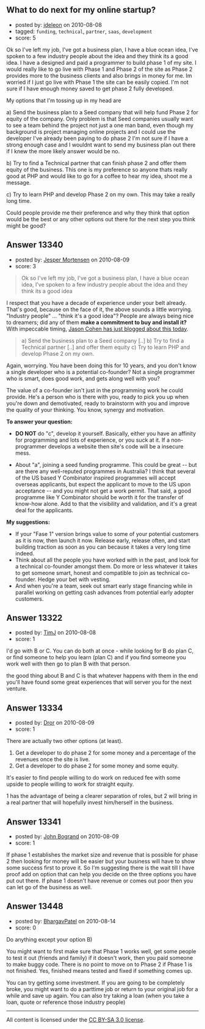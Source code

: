 ## What to do next for my online startup?

- posted by: [jdeleon](https://stackexchange.com/users/-1/3859-jdeleon) on 2010-08-08
- tagged: `funding`, `technical`, `partner`, `saas`, `development`
- score: 5

Ok so I've left my job, I've got a business plan, I have a blue ocean idea, I've spoken to a few industry people about the idea and they think its a good idea. I have a designed and paid a programmer to build phase 1 of my site. I would really like to go live with Phase 1 and Phase 2 of the site as Phase 2 provides more to the business clients and also brings in money for me. Im worried if I just go live with Phase 1 the site can be easily copied. I'm not sure if I have enough money saved to get phase 2 fully developed. 

My options that I'm tossing up in my head are

a) Send the business plan to a Seed company that will help fund Phase 2 for equity of the company. Only problem is that Seed companies usually want to see a team behind the project not just a one man band, even though my background is project managing online projects and I could use the developer I've already been paying to do phase 2 I'm not sure if I have a strong enough case and I wouldnt want to send my business plan out there if I knew the more likely answer would be no.

b) Try to find a Technical partner that can finish phase 2 and offer them equity of the business. This one is my preference so anyone thats really good at PHP and would like to go for a coffee to hear my idea, shoot me a message. 

c) Try to learn PHP and develop Phase 2 on my own. This may take a really long time.

Could people provide me their preference and why they think that option would be the best or any other options out there for the next step you think might be good?



## Answer 13340

- posted by: [Jesper Mortensen](https://stackexchange.com/users/-1/1261-jesper-mortensen) on 2010-08-09
- score: 3

<blockquote>
  <p>Ok so I've left my job, I've got a business plan, I have a blue ocean idea, I've spoken to a few industry people about the idea and they think its a good idea</p>
</blockquote>

<p>I respect that you have a decade of experience under your belt already. That's good, because on the face of it, the above sounds a little worrying. "Industry people" ... "think it's a good idea"? People are always being nice to dreamers; did any of them <strong>make a commitment to buy and install it?</strong> With impeccable timing, <a href="http://blog.asmartbear.com/customer-validation.html" rel="nofollow">Jason Cohen has just blogged about this today</a>.</p>

<blockquote>
  <p>a) Send the business plan to a Seed company [..]
  b) Try to find a Technical partner [..] and offer them equity
  c) Try to learn PHP and develop Phase 2 on my own.</p>
</blockquote>

<p>Again, worrying. You have been doing this for 10 years, and you don't know a single developer who is a potential co-founder? Not a single programmer who is smart, does good work, and gets along well with you?</p>

<p>The value of a co-founder isn't just in the programming work he could provide. He's a person who is there with you, ready to pick you up when you're down and demotivated, ready to brainstorm with you and improve the quality of your thinking. You know, synergy and motivation.</p>

<p><strong>To answer your question:</strong></p>

<ul>
<li><p><strong>DO NOT</strong> do "c", develop it yourself. Basically, either you have an affinity for programming and lots of experience, or you suck at it. If a non-programmer develops a website then site's code will be a insecure mess.</p></li>
<li><p>About "a", joining a seed funding programme. This could be great -- but are there any well-reputed programmes in Australia? I think that several of the US based Y Combinator inspired programmes will accept overseas applicants, but expect the applicant to move to the US upon acceptance -- and you might not get a work permit. That said, a good programme like Y Combinator should be worth it for the transfer of know-how alone. Add to that the visibility and validation, and it's a great deal for the applicants.</p></li>
</ul>

<p><strong>My suggestions:</strong></p>

<ul>
<li>If your "Fase 1" version brings value to some of your potential customers as it is now, then launch it now. Release early, release often, and start building traction as soon as you can because it takes a very long time indeed.</li>
<li>Think about all the people you have worked with in the past, and look for a technical co-founder amongst them. Do more or less whatever it takes to get someone smart, honest and compatible to join as technical co-founder. Hedge your bet with vesting.</li>
<li>And when you're a team, seek out smart early stage financing while in parallel working on getting cash advances from potential early adopter customers.</li>
</ul>



## Answer 13322

- posted by: [TimJ](https://stackexchange.com/users/-1/1172-timj) on 2010-08-08
- score: 1

I'd go with B or C.  You can do both at once - while looking for B do plan C, or find someone to help you learn (plan C) and if you find someone you work well with then go to plan B with that person.

the good thing about B and C is that whatever happens with them in the end you'll have found some great experiences that will server you for the next venture.


## Answer 13334

- posted by: [Dror](https://stackexchange.com/users/-1/1057-dror) on 2010-08-09
- score: 1


There are actually two other options (at least).
1. Get a developer to do phase 2 for some money and a percentage of the revenues once the site is live.
2. Get a developer to do phase 2 for some money and some equity.

It's easier to find people willing to do work on reduced fee with some upside to people willing to work for straight equity.

1 has the advantage of being a clearer separation of roles, but 2 will bring in a real partner that will hopefully invest him/herself in the business.


## Answer 13341

- posted by: [John Bogrand](https://stackexchange.com/users/-1/3577-john-bogrand) on 2010-08-09
- score: 1

If phase 1 establishes the market size and revenue that is possible for phase 2 then looking for money will be easier but your business will have to show some success first to prove it.  So I'm suggesting there is the wait till I have proof add on option that can help you decide on the three options you have put out there.  If phase 1 doesn't have revenue or comes out poor then you can let go of the business as well.  


## Answer 13448

- posted by: [BhargavPatel](https://stackexchange.com/users/-1/3998-bhargavpatel) on 2010-08-14
- score: 0

Do anything except your option B)

You might want to first make sure that Phase 1 works well, get some people to test it out (friends and family) if it doesn't work, then you paid someone to make buggy code. There is no point to move on to Phase 2 if Phase 1 is not finished. Yes, finished means tested and fixed if something comes up.

You can try getting some investment. If you are going to be completely broke, you might want to do a parttime job or return to your original job for a while and save up again. You can also try taking a loan (when you take a loan, quote or reference those industry people)




---

All content is licensed under the [CC BY-SA 3.0 license](https://creativecommons.org/licenses/by-sa/3.0/).
